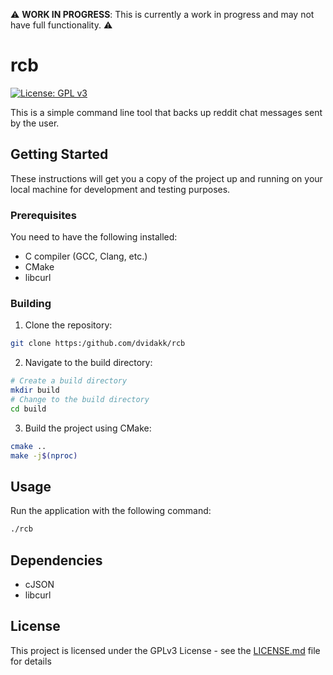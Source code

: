 :warning: **WORK IN PROGRESS**: This is currently a work in progress and may not have full functionality. :warning:
# rcb

[![License: GPL v3](https://img.shields.io/badge/License-GPLv3-blue.svg)](https://www.gnu.org/licenses/gpl-3.0)


This is a simple command line tool that backs up reddit chat messages sent by the user.

## Getting Started

These instructions will get you a copy of the project up and running on your local machine for development and testing purposes.

### Prerequisites

You need to have the following installed:

- C compiler (GCC, Clang, etc.)
- CMake
- libcurl

### Building
1. Clone the repository:
```bash
git clone https:/github.com/dvidakk/rcb
```
2.  Navigate to the build directory:
```bash
# Create a build directory
mkdir build
# Change to the build directory
cd build
```
3.  Build the project using CMake:
```bash
cmake ..
make -j$(nproc)
```

## Usage

Run the application with the following command:
```bash
./rcb
```
## Dependencies
- cJSON
- libcurl

## License

This project is licensed under the GPLv3 License - see the [LICENSE.md](LICENSE) file for details
